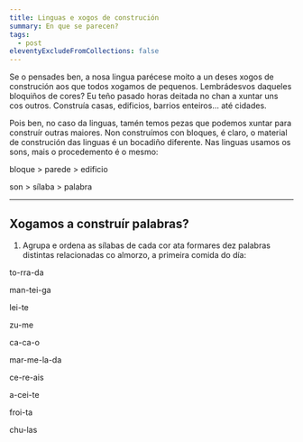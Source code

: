 ```yaml
---
title: Linguas e xogos de construción
summary: En que se parecen?
tags:
  - post
eleventyExcludeFromCollections: false
---
```

Se o pensades ben, a nosa lingua parécese moito a un deses xogos de construción aos que todos xogamos de pequenos. Lembrádesvos daqueles bloquiños de cores? Eu teño pasado horas deitada no chan a xuntar uns cos outros. Construía casas, edificios, barrios enteiros... até cidades.

Pois ben, no caso da linguas, tamén temos pezas que podemos xuntar para construír outras maiores. Non construímos con bloques, é claro, o material de construción das linguas é un bocadiño diferente. Nas linguas usamos os sons, mais o procedemento é o mesmo:

bloque > parede > edificio

son > sílaba > palabra

- - -

## Xogamos a construír palabras?

1. Agrupa e ordena as sílabas de cada cor ata formares dez palabras distintas relacionadas co almorzo, a primeira comida do día:

<e-answer>to</answer>-<e-answer>rra</answer>-<e-answer>da</answer>

<e-answer>man</answer>-<e-answer>tei</answer>-<e-answer>ga</answer>

<e-answer>lei</answer>-<e-answer>te</answer>

<e-answer>zu</answer>-<e-answer>me</answer>

<e-answer>ca</answer>-<e-answer>ca</answer>-<e-answer>o</answer>

<e-answer>mar</answer>-<e-answer>me</answer>-<e-answer>la</answer>-<e-answer>da</answer>

<e-answer>ce</answer>-<e-answer>re</answer>-<e-answer>ais</answer>

<e-answer>a</answer>-<e-answer>cei</answer>-<e-answer>te</answer>

<e-answer>froi</answer>-<e-answer>ta</answer>

<e-answer>chu</answer>-<e-answer>las</answer>